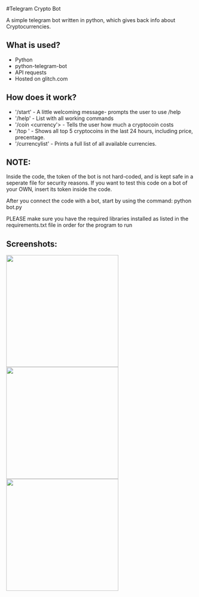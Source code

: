 #Telegram Crypto Bot

A simple telegram bot written in python, which gives back info about 
Cryptocurrencies.

## What is used?
- Python
- python-telegram-bot
- API requests
- Hosted on glitch.com

## How does it work?
- '/start' - A little welcoming message- prompts the user to use /help
- '/help' - List with all working commands
- '/coin <crypto> <currency'> - Tells the user how much a cryptocoin costs
- '/top <currency>' - Shows all top 5 cryptocoins in the last 24 hours, 
including price, precentage.
- '/currencylist' - Prints a full list of all available currencies.

## NOTE:
Inside the code, the token of the bot is not hard-coded, and is kept safe 
in a seperate file for security reasons. If you want to test this code on 
a bot of your OWN, insert its token inside the code.

After you connect the code with a bot, start by using the command:
python bot.py

PLEASE make sure you have the required libraries installed as listed in 
the requirements.txt file in order for the program to run

## Screenshots: 

<img src="https://github.com/user-attachments/assets/52342e19-46fa-4502-bddf-8c6337c28b56" width="300">
<img src="https://github.com/user-attachments/assets/ffea4545-7cfe-498d-9356-26712f88a838" width="300">
<img src="https://github.com/user-attachments/assets/bb6b3643-edaf-4bd1-8eaf-ae3228fa2b1d" width="300">

